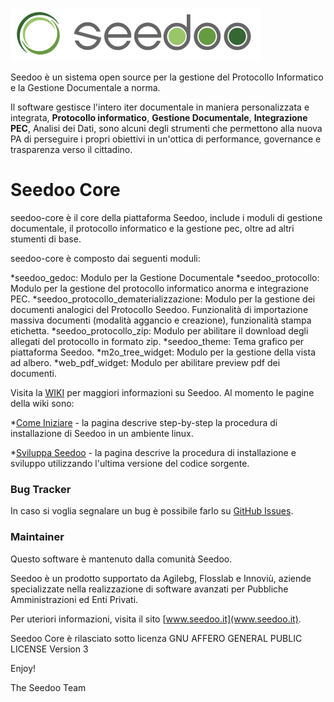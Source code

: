 ![Seedoo](doc/img/logo.png "Seedoo")

Seedoo è un sistema open source per la gestione del Protocollo Informatico e la Gestione Documentale a norma.

Il software gestisce l'intero iter documentale in maniera personalizzata e integrata,
**Protocollo informatico**, **Gestione Documentale**, **Integrazione PEC**, Analisi dei Dati, sono alcuni degli strumenti
che permettono alla nuova PA di perseguire i propri obiettivi in un'ottica di performance,
governance e trasparenza verso il cittadino.

# Seedoo Core
seedoo-core è il core della piattaforma Seedoo, include i moduli di gestione documentale, il protocollo informatico e la gestione pec, oltre ad altri stumenti di base.

seedoo-core è composto dai seguenti moduli:

*seedoo_gedoc: Modulo per la Gestione Documentale
*seedoo_protocollo: Modulo per la gestione del protocollo informatico anorma  e integrazione PEC.
*seedoo_protocollo_dematerializzazione: Modulo per la gestione dei documenti analogici del Protocollo Seedoo. Funzionalità di importazione massiva documenti (modalità aggancio e creazione), funzionalità stampa etichetta.
*seedoo_protocollo_zip: Modulo per abilitare il download degli allegati del protocollo in formato zip.
*seedoo_theme: Tema grafico per piattaforma Seedoo.
*m2o_tree_widget: Modulo per la gestione della vista ad albero.
*web_pdf_widget: Modulo per abilitare preview pdf dei documenti.

Visita la [WIKI](https://github.com/seedoo/seedoo/wiki) per maggiori informazioni su Seedoo. Al momento le pagine della wiki sono: 

*[Come Iniziare](https://github.com/seedoo/seedoo/wiki/Getting-Started) -  la pagina descrive step-by-step la procedura di installazione di Seedoo in un ambiente linux.

*[Sviluppa Seedoo](https://github.com/seedoo/seedoo/wiki/Build-from-source-code) - la pagina descrive la procedura di installazione e sviluppo utilizzando l'ultima versione del codice sorgente.


### Bug Tracker

In caso si voglia segnalare un bug è possibile farlo su [GitHub Issues](https://github.com/seedoo/seedoo/issues).


### Maintainer

Questo software è mantenuto dalla comunità Seedoo.

Seedoo è un prodotto supportato da Agilebg, Flosslab e Innoviù, aziende specializzate nella realizzazione di software
avanzati per Pubbliche Amministrazioni ed Enti Privati.

Per uteriori informazioni, visita il sito [www.seedoo.it](www.seedoo.it).

Seedoo Core è rilasciato sotto licenza GNU AFFERO GENERAL PUBLIC LICENSE Version 3

Enjoy!

The Seedoo Team

